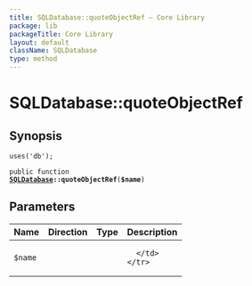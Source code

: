 ```yaml
---
title: SQLDatabase::quoteObjectRef — Core Library
package: lib
packageTitle: Core Library
layout: default
className: SQLDatabase
type: method
---
```


# SQLDatabase::quoteObjectRef

## Synopsis

<code>uses('db');</code>

<code>public function <b><a href="SQLDatabase">SQLDatabase</a>::quoteObjectRef</b>(<b>$name</b>)</code>

## Parameters

<table>
  <thead>
    <tr>
      <th>Name</th>
      <th>Direction</th>
      <th>Type</th>
      <th>Description</th>
    </tr>
  </thead>
  <tbody>
    <tr>
      <td><code>$name</code>
      <td><i></i></td>
      <td></td>
      <td>

      </td>
    </tr>
  </tbody>
</table>


